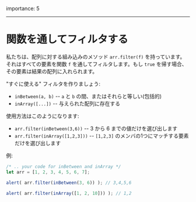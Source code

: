 importance: 5

---

# 関数を通してフィルタする

私たちは、配列に対する組み込みのメソッド `arr.filter(f)` を持っています。それはすべての要素を関数 `f` を通してフィルタします。もし `true` を帰す場合、その要素は結果の配列に入れられます。

"すぐに使える" フィルタを作りましょう:

- `inBetween(a, b)` -- `a` と `b` の間、またはそれらと等しい(包括的)
- `inArray([...])` -- 与えられた配列に存在する

使用方法はこのようになります:

- `arr.filter(inBetween(3,6))` -- 3 から 6 までの値だけを選び出します
- `arr.filter(inArray([1,2,3]))` -- `[1,2,3]` のメンバの1つにマッチする要素だけを選び出します

例:

```js
/* .. your code for inBetween and inArray */
let arr = [1, 2, 3, 4, 5, 6, 7];

alert( arr.filter(inBetween(3, 6)) ); // 3,4,5,6

alert( arr.filter(inArray([1, 2, 10])) ); // 1,2
```
